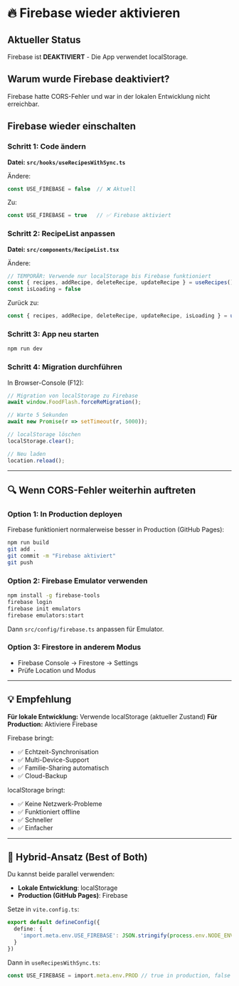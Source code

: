 # 🔥 Firebase wieder aktivieren

## Aktueller Status
Firebase ist **DEAKTIVIERT** - Die App verwendet localStorage.

## Warum wurde Firebase deaktiviert?
Firebase hatte CORS-Fehler und war in der lokalen Entwicklung nicht erreichbar.

## Firebase wieder einschalten

### Schritt 1: Code ändern

**Datei: `src/hooks/useRecipesWithSync.ts`**

Ändere:
```typescript
const USE_FIREBASE = false  // ❌ Aktuell
```

Zu:
```typescript
const USE_FIREBASE = true   // ✅ Firebase aktiviert
```

### Schritt 2: RecipeList anpassen

**Datei: `src/components/RecipeList.tsx`**

Ändere:
```typescript
// TEMPORÄR: Verwende nur localStorage bis Firebase funktioniert
const { recipes, addRecipe, deleteRecipe, updateRecipe } = useRecipes()
const isLoading = false
```

Zurück zu:
```typescript
const { recipes, addRecipe, deleteRecipe, updateRecipe, isLoading } = useFirebaseRecipes()
```

### Schritt 3: App neu starten
```bash
npm run dev
```

### Schritt 4: Migration durchführen

In Browser-Console (F12):
```javascript
// Migration von localStorage zu Firebase
await window.FoodFlash.forceReMigration();

// Warte 5 Sekunden
await new Promise(r => setTimeout(r, 5000));

// localStorage löschen
localStorage.clear();

// Neu laden
location.reload();
```

---

## 🔍 Wenn CORS-Fehler weiterhin auftreten

### Option 1: In Production deployen
Firebase funktioniert normalerweise besser in Production (GitHub Pages):
```bash
npm run build
git add .
git commit -m "Firebase aktiviert"
git push
```

### Option 2: Firebase Emulator verwenden
```bash
npm install -g firebase-tools
firebase login
firebase init emulators
firebase emulators:start
```

Dann `src/config/firebase.ts` anpassen für Emulator.

### Option 3: Firestore in anderem Modus
- Firebase Console → Firestore → Settings
- Prüfe Location und Modus

---

## 💡 Empfehlung

**Für lokale Entwicklung:** Verwende localStorage (aktueller Zustand)
**Für Production:** Aktiviere Firebase

Firebase bringt:
- ✅ Echtzeit-Synchronisation
- ✅ Multi-Device-Support
- ✅ Familie-Sharing automatisch
- ✅ Cloud-Backup

localStorage bringt:
- ✅ Keine Netzwerk-Probleme
- ✅ Funktioniert offline
- ✅ Schneller
- ✅ Einfacher

---

## 🎯 Hybrid-Ansatz (Best of Both)

Du kannst beide parallel verwenden:
- **Lokale Entwicklung**: localStorage
- **Production (GitHub Pages)**: Firebase

Setze in `vite.config.ts`:
```typescript
export default defineConfig({
  define: {
    'import.meta.env.USE_FIREBASE': JSON.stringify(process.env.NODE_ENV === 'production')
  }
})
```

Dann in `useRecipesWithSync.ts`:
```typescript
const USE_FIREBASE = import.meta.env.PROD // true in production, false in dev
```

